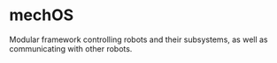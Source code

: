 # mechOS
Modular framework controlling robots and their subsystems, as well as communicating with other robots.
